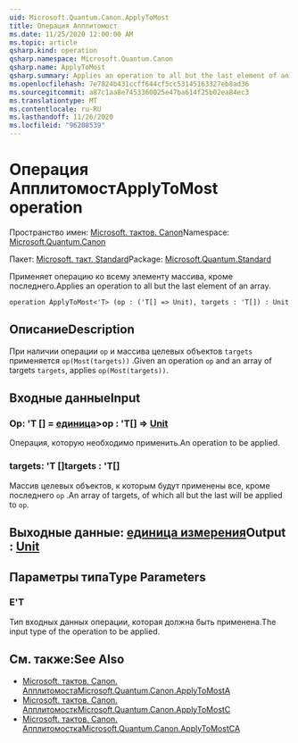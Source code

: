 ```yaml
---
uid: Microsoft.Quantum.Canon.ApplyToMost
title: Операция Апплитомост
ms.date: 11/25/2020 12:00:00 AM
ms.topic: article
qsharp.kind: operation
qsharp.namespace: Microsoft.Quantum.Canon
qsharp.name: ApplyToMost
qsharp.summary: Applies an operation to all but the last element of an array.
ms.openlocfilehash: 7e7824b431ccff644cf5cc53145163327eb8ad36
ms.sourcegitcommit: a87c1aa8e7453360025e47ba614f25b02ea84ec3
ms.translationtype: MT
ms.contentlocale: ru-RU
ms.lasthandoff: 11/26/2020
ms.locfileid: "96208539"
---
```

# <a name="applytomost-operation"></a><span data-ttu-id="47182-102">Операция Апплитомост</span><span class="sxs-lookup"><span data-stu-id="47182-102">ApplyToMost operation</span></span>

<span data-ttu-id="47182-103">Пространство имен: [Microsoft. тактов. Canon](xref:Microsoft.Quantum.Canon)</span><span class="sxs-lookup"><span data-stu-id="47182-103">Namespace: [Microsoft.Quantum.Canon](xref:Microsoft.Quantum.Canon)</span></span>

<span data-ttu-id="47182-104">Пакет: [Microsoft. такт. Standard](https://nuget.org/packages/Microsoft.Quantum.Standard)</span><span class="sxs-lookup"><span data-stu-id="47182-104">Package: [Microsoft.Quantum.Standard](https://nuget.org/packages/Microsoft.Quantum.Standard)</span></span>


<span data-ttu-id="47182-105">Применяет операцию ко всему элементу массива, кроме последнего.</span><span class="sxs-lookup"><span data-stu-id="47182-105">Applies an operation to all but the last element of an array.</span></span>

```qsharp
operation ApplyToMost<'T> (op : ('T[] => Unit), targets : 'T[]) : Unit
```


## <a name="description"></a><span data-ttu-id="47182-106">Описание</span><span class="sxs-lookup"><span data-stu-id="47182-106">Description</span></span>

<span data-ttu-id="47182-107">При наличии операции `op` и массива целевых объектов `targets` применяется `op(Most(targets))` .</span><span class="sxs-lookup"><span data-stu-id="47182-107">Given an operation `op` and an array of targets `targets`, applies `op(Most(targets))`.</span></span>

## <a name="input"></a><span data-ttu-id="47182-108">Входные данные</span><span class="sxs-lookup"><span data-stu-id="47182-108">Input</span></span>

### <a name="op--t--unit"></a><span data-ttu-id="47182-109">Op: 'T [] = [единица](xref:microsoft.quantum.lang-ref.unit)></span><span class="sxs-lookup"><span data-stu-id="47182-109">op : 'T[] => [Unit](xref:microsoft.quantum.lang-ref.unit)</span></span> 

<span data-ttu-id="47182-110">Операция, которую необходимо применить.</span><span class="sxs-lookup"><span data-stu-id="47182-110">An operation to be applied.</span></span>


### <a name="targets--t"></a><span data-ttu-id="47182-111">targets: 'T []</span><span class="sxs-lookup"><span data-stu-id="47182-111">targets : 'T[]</span></span>

<span data-ttu-id="47182-112">Массив целевых объектов, к которым будут применены все, кроме последнего `op` .</span><span class="sxs-lookup"><span data-stu-id="47182-112">An array of targets, of which all but the last will be applied to `op`.</span></span>



## <a name="output--unit"></a><span data-ttu-id="47182-113">Выходные данные: [единица измерения](xref:microsoft.quantum.lang-ref.unit)</span><span class="sxs-lookup"><span data-stu-id="47182-113">Output : [Unit](xref:microsoft.quantum.lang-ref.unit)</span></span>



## <a name="type-parameters"></a><span data-ttu-id="47182-114">Параметры типа</span><span class="sxs-lookup"><span data-stu-id="47182-114">Type Parameters</span></span>

### <a name="t"></a><span data-ttu-id="47182-115">Е</span><span class="sxs-lookup"><span data-stu-id="47182-115">'T</span></span>

<span data-ttu-id="47182-116">Тип входных данных операции, которая должна быть применена.</span><span class="sxs-lookup"><span data-stu-id="47182-116">The input type of the operation to be applied.</span></span>

## <a name="see-also"></a><span data-ttu-id="47182-117">См. также:</span><span class="sxs-lookup"><span data-stu-id="47182-117">See Also</span></span>

- [<span data-ttu-id="47182-118">Microsoft. тактов. Canon. Апплитомоста</span><span class="sxs-lookup"><span data-stu-id="47182-118">Microsoft.Quantum.Canon.ApplyToMostA</span></span>](xref:Microsoft.Quantum.Canon.ApplyToMostA)
- [<span data-ttu-id="47182-119">Microsoft. тактов. Canon. Апплитомостк</span><span class="sxs-lookup"><span data-stu-id="47182-119">Microsoft.Quantum.Canon.ApplyToMostC</span></span>](xref:Microsoft.Quantum.Canon.ApplyToMostC)
- [<span data-ttu-id="47182-120">Microsoft. тактов. Canon. Апплитомостка</span><span class="sxs-lookup"><span data-stu-id="47182-120">Microsoft.Quantum.Canon.ApplyToMostCA</span></span>](xref:Microsoft.Quantum.Canon.ApplyToMostCA)
